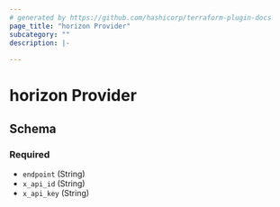```yaml
---
# generated by https://github.com/hashicorp/terraform-plugin-docs
page_title: "horizon Provider"
subcategory: ""
description: |-
  
---
```


# horizon Provider





<!-- schema generated by tfplugindocs -->
## Schema

### Required

- `endpoint` (String)
- `x_api_id` (String)
- `x_api_key` (String)

